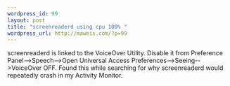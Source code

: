 ```yaml
--- 
wordpress_id: 99
layout: post
title: "screenreaderd using cpu 100% "
wordpress_url: http://maweis.com/?p=99
---
```

screenreaderd is linked to the VoiceOver Utility. Disable it from Preference Panel-->Speech-->Open Universal Access Preferences-->Seeing-->VoiceOver OFF. Found this while searching for why screenreaderd would repeatedly crash in my Activity Monitor.
